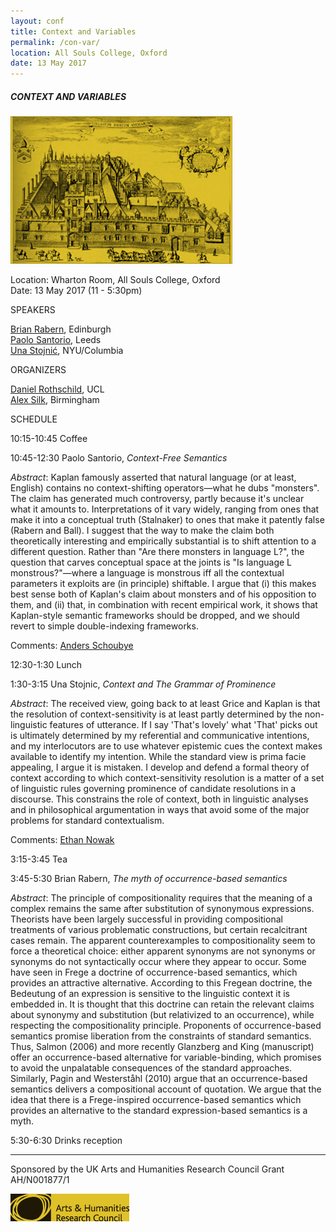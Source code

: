 ```yaml
---
layout: conf
title: Context and Variables
permalink: /con-var/
location: All Souls College, Oxford
date: 13 May 2017
---
```



##### CONTEXT AND VARIABLES





![ASC](/asc.jpeg)

Location: Wharton Room, All Souls College, Oxford <br>
Date: 13 May 2017 (11 - 5:30pm)


<div class="title"> SPEAKERS </div>

[Brian Rabern](http://brianrabern.net/), Edinburgh <br>
[Paolo Santorio](http://paolosantorio.net/), Leeds <br>
[Una Stojnić](http://www.unastojnic.com/), NYU/Columbia

<div class="title"> ORGANIZERS </div>

[Daniel Rothschild](http://danielrothschild.com/), UCL <br>
[Alex Silk](http://www-personal.umich.edu/~asilk/Alex_Silk/home.html), Birmingham

<div class="title"> SCHEDULE </div>

<span class ="titleblack"> 10:15-10:45 Coffee </span>

<span class ="titleblack"> 10:45-12:30 Paolo Santorio, *Context-Free Semantics* </span>

*Abstract*: Kaplan famously asserted that natural language (or at least, English) contains no context-shifting operators—what he dubs "monsters". The claim has generated much controversy, partly because it's unclear what it amounts to. Interpretations of it vary widely, ranging from ones that make it into a conceptual truth (Stalnaker) to ones that make it patently false (Rabern and Ball). I suggest that the way to make the claim both theoretically interesting and empirically substantial is to shift attention to a different question. Rather than "Are there monsters in language L?", the question that carves conceptual space at the joints is "Is language L monstrous?"—where a language is monstrous iff all the contextual parameters it exploits are (in principle) shiftable. I argue that (i) this makes best sense both of Kaplan's claim about monsters and of his opposition to them, and (ii) that, in combination with recent empirical work, it shows that Kaplan-style semantic frameworks should be dropped, and we should revert to simple double-indexing frameworks.

Comments: [Anders Schoubye](http://schoubye.org/)


<span class ="titleblack">12:30-1:30 Lunch </span>

<span class ="titleblack">1:30-3:15 Una Stojnic, *Context and The Grammar of Prominence* </span>

*Abstract*: The received view, going back to at least Grice and Kaplan is that the resolution of context-sensitivity is at least partly determined by the non-linguistic features of utterance. If I say 'That's lovely' what 'That' picks out is ultimately determined by my referential and communicative intentions, and my interlocutors are to use whatever epistemic cues the context makes available to identify my intention. While the standard view is prima facie appealing, I argue it is mistaken. I develop and defend a formal theory of context according to which context-sensitivity resolution is a matter of a set of linguistic rules governing prominence of candidate resolutions in a discourse. This constrains the role of context, both in linguistic analyses and in philosophical argumentation in ways that avoid some of the major problems for standard contextualism.

Comments: [Ethan Nowak](http://www.ethannowak.net/)

<span class ="titleblack"> 3:15-3:45 Tea </span>

<span class ="titleblack"> 3:45-5:30 Brian Rabern, *The myth of occurrence-based semantics* </span>

*Abstract*: The principle of compositionality requires that the meaning of a complex remains the same after substitution of synonymous expressions. Theorists have been largely successful in providing compositional treatments of various problematic constructions, but certain recalcitrant cases remain. The apparent counterexamples to compositionality seem to force a theoretical choice: either apparent synonyms are not synonyms or synonyms do not syntactically occur where they appear to occur. Some have seen in Frege a doctrine of occurrence-based semantics, which provides an attractive alternative. According to this Fregean doctrine, the Bedeutung of an expression is sensitive to the linguistic context it is embedded in. It is thought that this doctrine can retain the relevant claims about synonymy and substitution (but relativized to an occurrence), while respecting the compositionality principle. Proponents of occurrence-based semantics promise liberation from the constraints of standard semantics. Thus, Salmon (2006) and more recently Glanzberg and King (manuscript) offer an occurrence-based alternative for variable-binding, which promises to avoid the unpalatable consequences of the standard approaches. Similarly, Pagin and Westerståhl (2010) argue that an occurrence-based semantics delivers a compositional account of quotation. We argue that the idea that there is a Frege-inspired occurrence-based semantics which provides an alternative to the standard expression-based semantics is a myth.

<span class ="titleblack"> 5:30-6:30 Drinks reception </span>

---

Sponsored by the UK Arts and Humanities Research Council Grant AH/N001877/1

![AHRC](/AHRCmustard.jpg)
